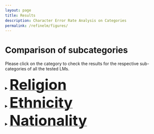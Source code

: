 ```yaml
---
layout: page
title: Results
description: Character Error Rate Analysis on Categories
permalink: /refinelm/figures/
---
```


# Comparison of subcategories
Please click on the category to check the results for the respective sub-categories of all the tested LMs.
<details>
  <summary><b><u><font size="+7">Religion</font></u></b></summary>
  <table>
    <tr>
      <td><img src="/assets/refine-llm-main/distilBERT/religion.png", alt=".png"></td>
       <td><img src="/assets/refine-llm-main/BERT/religion.png", alt=".png"></td>
    </tr>
    <tr>
        <td><img src="/assets/refine-llm-main/RoBERTa/religion.png", alt=".png"></td>
       <td><img src="/assets/refine-llm-main/mistral7b/religion.png", alt=".png"></td>
    </tr>
      <tr>
        <td><img src="/assets/refine-llm-main/llama7b/religion.png", alt=".png"></td>
       <td><img src="/assets/refine-llm-main/llama7b-chat/religion.png", alt=".png"></td>
    </tr>
      <tr>
        <td><img src="/assets/refine-llm-main/llama13b/religion.png", alt=".png"></td>
       <td><img src="/assets/refine-llm-main/llama13b-chat/religion.png", alt=".png"></td>
    </tr>
  </table>
</details>

<details>
  <summary><b><u><font size="+7">Ethnicity</font></u></b></summary>
  <table>
    <tr>
      <td><img src="/assets/refine-llm-main/distilBERT/ethnicity.png", alt=".png"></td>
       <td><img src="/assets/refine-llm-main/BERT/ethnicity.png", alt=".png"></td>
    </tr>
    <tr>
        <td><img src="/assets/refine-llm-main/RoBERTa/ethnicity.png", alt=".png"></td>
       <td><img src="/assets/refine-llm-main/mistral7b/ethnicity.png", alt=".png"></td>
    </tr>
      <tr>
        <td><img src="/assets/refine-llm-main/llama7b/ethnicity.png", alt=".png"></td>
       <td><img src="/assets/refine-llm-main/llama7b-chat/ethnicity.png", alt=".png"></td>
    </tr>
      <tr>
        <td><img src="/assets/refine-llm-main/llama13b/ethnicity.png", alt=".png"></td>
       <td><img src="/assets/refine-llm-main/llama13b-chat/ethnicity.png", alt=".png"></td>
    </tr>
  </table>
</details>

<details>
  <summary><b><u><font size="+7">Nationality</font></u></b></summary>
  <table>
    <tr>
      <td><img src="/assets/refine-llm-main/distilBERT/country.png", alt=".png"></td>
       <td><img src="/assets/refine-llm-main/BERT/country.png", alt=".png"></td>
    </tr>
    <tr>
        <td><img src="/assets/refine-llm-main/RoBERTa/country.png", alt=".png"></td>
       <td><img src="/assets/refine-llm-main/mistral7b/country.png", alt=".png"></td>
    </tr>
      <tr>
        <td><img src="/assets/refine-llm-main/llama7b/country.png", alt=".png"></td>
       <td><img src="/assets/refine-llm-main/llama7b-chat/country.png", alt=".png"></td>
    </tr>
      <tr>
        <td><img src="/assets/refine-llm-main/llama13b/country.png", alt=".png"></td>
       <td><img src="/assets/refine-llm-main/llama13b-chat/country.png", alt=".png"></td>
    </tr>
  </table>
</details>
